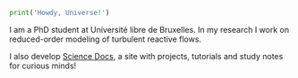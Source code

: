 ```python
print('Howdy, Universe!')
```

I am a PhD student at Université libre de Bruxelles. In my research I work on reduced-order modeling of turbulent reactive flows.

I also develop [Science Docs](https://camillejr.github.io/science-docs/), a site with projects, tutorials and study notes for curious minds!
